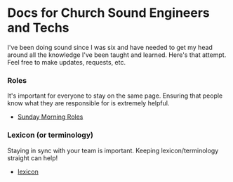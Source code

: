 # Docs for Church Sound Engineers and Techs

I've been doing sound since I was six and have needed to get my head around all the knowledge I've been taught and learned. Here's that attempt. Feel free to make updates, requests, etc.


### Roles
It's important for everyone to stay on the same page. Ensuring that people know what they are responsible for is extremely helpful.

* [Sunday Morning Roles](docs/roles.md#sunday-morning-rasi)

### Lexicon (or terminology)
Staying in sync with your team is important. Keeping lexicon/terminology straight can help!

* [lexicon](docs/lexicon.md)
